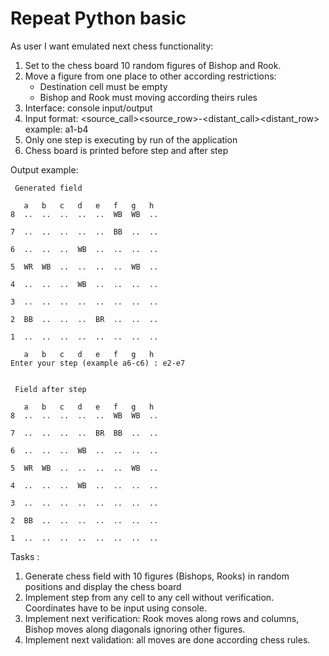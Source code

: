 # Repeat Python basic

As user I want emulated next chess functionality:
1. Set to the chess board 10 random figures of Bishop and Rook.
2. Move a figure from one place to other according restrictions:
    * Destination cell must be empty
    * Bishop and Rook must moving according theirs rules
3. Interface: console input/output
4. Input format: <source_call><source_row>-<distant_call><distant_row>
    example: a1-b4
5. Only one step is executing by run of the application
6. Chess board is printed before step and after step

Output example:

```
 Generated field

   a   b   c   d   e   f   g   h
8  ..  ..  ..  ..  ..  WB  WB  ..

7  ..  ..  ..  ..  ..  BB  ..  ..

6  ..  ..  ..  WB  ..  ..  ..  ..

5  WR  WB  ..  ..  ..  ..  WB  ..

4  ..  ..  ..  WB  ..  ..  ..  ..

3  ..  ..  ..  ..  ..  ..  ..  ..

2  BB  ..  ..  ..  BR  ..  ..  ..

1  ..  ..  ..  ..  ..  ..  ..  ..

   a   b   c   d   e   f   g   h
Enter your step (example a6-c6) : e2-e7


 Field after step

   a   b   c   d   e   f   g   h
8  ..  ..  ..  ..  ..  WB  WB  ..

7  ..  ..  ..  ..  BR  BB  ..  ..

6  ..  ..  ..  WB  ..  ..  ..  ..

5  WR  WB  ..  ..  ..  ..  WB  ..

4  ..  ..  ..  WB  ..  ..  ..  ..

3  ..  ..  ..  ..  ..  ..  ..  ..

2  BB  ..  ..  ..  ..  ..  ..  ..

1  ..  ..  ..  ..  ..  ..  ..  ..

```

Tasks :
1. Generate chess field with 10 figures (Bishops, Rooks) in random positions
and display the chess board
2. Implement step from any cell to any cell without verification. Coordinates have to be input using console.
3. Implement next verification: Rook moves along rows and columns, Bishop moves along diagonals ignoring other figures.
4. Implement next validation: all moves are done according chess rules.


